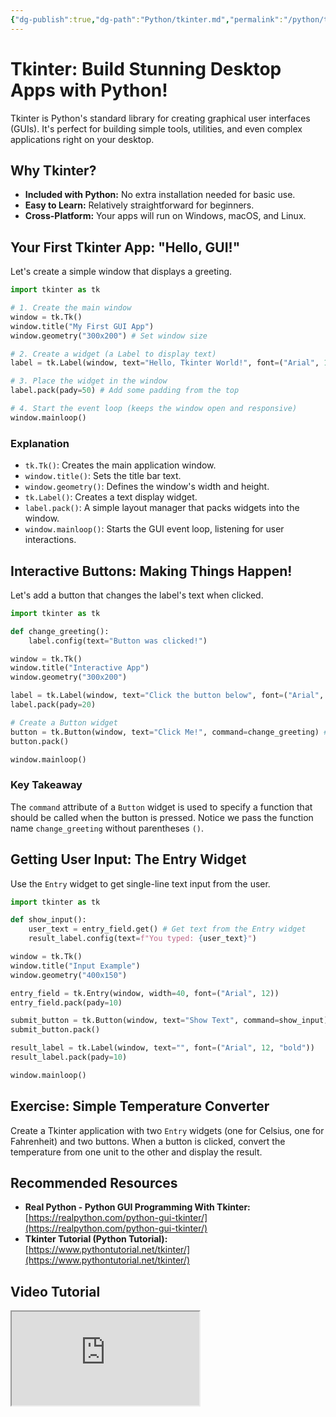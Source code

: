 ```yaml
---
{"dg-publish":true,"dg-path":"Python/tkinter.md","permalink":"/python/tkinter/"}
---
```



# Tkinter: Build Stunning Desktop Apps with Python!

Tkinter is Python's standard library for creating graphical user interfaces (GUIs). It's perfect for building simple tools, utilities, and even complex applications right on your desktop.

## Why Tkinter?

*   **Included with Python:** No extra installation needed for basic use.
*   **Easy to Learn:** Relatively straightforward for beginners.
*   **Cross-Platform:** Your apps will run on Windows, macOS, and Linux.

## Your First Tkinter App: "Hello, GUI!"

Let's create a simple window that displays a greeting.

```python
import tkinter as tk

# 1. Create the main window
window = tk.Tk()
window.title("My First GUI App")
window.geometry("300x200") # Set window size

# 2. Create a widget (a Label to display text)
label = tk.Label(window, text="Hello, Tkinter World!", font=("Arial", 16))

# 3. Place the widget in the window
label.pack(pady=50) # Add some padding from the top

# 4. Start the event loop (keeps the window open and responsive)
window.mainloop()
```

### Explanation

*   `tk.Tk()`: Creates the main application window.
*   `window.title()`: Sets the title bar text.
*   `window.geometry()`: Defines the window's width and height.
*   `tk.Label()`: Creates a text display widget.
*   `label.pack()`: A simple layout manager that packs widgets into the window.
*   `window.mainloop()`: Starts the GUI event loop, listening for user interactions.

## Interactive Buttons: Making Things Happen!

Let's add a button that changes the label's text when clicked.

```python
import tkinter as tk

def change_greeting():
    label.config(text="Button was clicked!")

window = tk.Tk()
window.title("Interactive App")
window.geometry("300x200")

label = tk.Label(window, text="Click the button below", font=("Arial", 14))
label.pack(pady=20)

# Create a Button widget
button = tk.Button(window, text="Click Me!", command=change_greeting) # Link button to function
button.pack()

window.mainloop()
```

### Key Takeaway

The `command` attribute of a `Button` widget is used to specify a function that should be called when the button is pressed. Notice we pass the function name `change_greeting` without parentheses `()`.

## Getting User Input: The Entry Widget

Use the `Entry` widget to get single-line text input from the user.

```python
import tkinter as tk

def show_input():
    user_text = entry_field.get() # Get text from the Entry widget
    result_label.config(text=f"You typed: {user_text}")

window = tk.Tk()
window.title("Input Example")
window.geometry("400x150")

entry_field = tk.Entry(window, width=40, font=("Arial", 12))
entry_field.pack(pady=10)

submit_button = tk.Button(window, text="Show Text", command=show_input)
submit_button.pack()

result_label = tk.Label(window, text="", font=("Arial", 12, "bold"))
result_label.pack(pady=10)

window.mainloop()
```

## Exercise: Simple Temperature Converter

Create a Tkinter application with two `Entry` widgets (one for Celsius, one for Fahrenheit) and two buttons. When a button is clicked, convert the temperature from one unit to the other and display the result.

## Recommended Resources

*   **Real Python - Python GUI Programming With Tkinter:** [https://realpython.com/python-gui-tkinter/](https://realpython.com/python-gui-tkinter/)
*   **Tkinter Tutorial (Python Tutorial):** [https://www.pythontutorial.net/tkinter/](https://www.pythontutorial.net/tkinter/)

## Video Tutorial

<iframe src="https://www.youtube.com/watch?v=7f8e5IiUkeo&ab_channel=Wanderloots
"></iframe>
